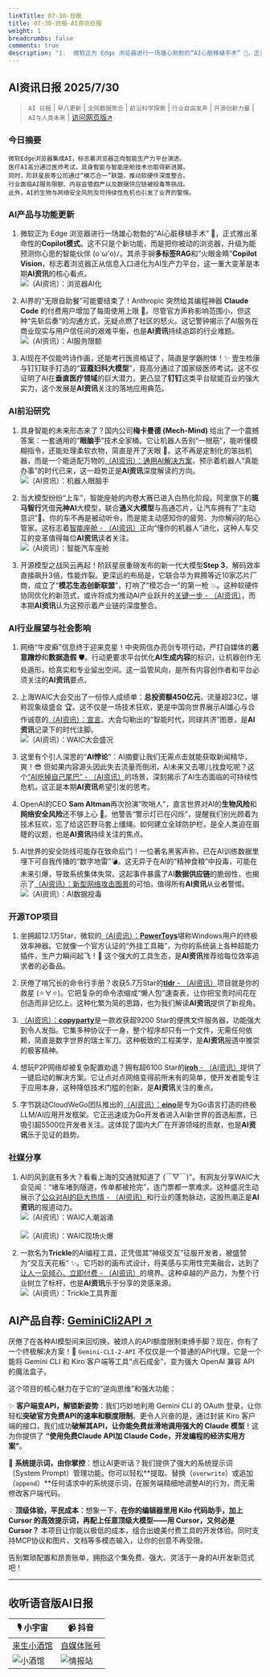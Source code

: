 ```yaml
---
linkTitle: 07-30-日报
title: 07-30-日报-AI资讯日报
weight: 1
breadcrumbs: false
comments: true
description: "1.  微软正为 Edge 浏览器进行一场雄心勃勃的“AI心脏移植手术” 🚀，正式推出革命性的**Copilot模式**。这不只是个新功能，而是把你被动的浏览器，升级为能预测你心思的智能伙伴 (o´ω'o)ﾉ。其杀手锏**多标签RAG**和“火眼金睛”**Copilot Vision**，标志着浏览"
---
```


## AI资讯日报 2025/7/30

>  `AI 日报` | `早八更新` | `全网数据聚合` | `前沿科学探索` | `行业自由发声` | `开源创新力量` | `AI与人类未来` | [访问网页版↗️](https://ai.hubtoday.app/)



### **今日摘要**

```
微软Edge浏览器集成AI，标志着浏览器正向智能生产力平台演进。
医疗AI高分通过医师考试，具身智能与智能座舱技术也取得新进展。
同时，阶跃星辰等公司通过“模芯合一”联盟，推动软硬件深度整合。
行业面临AI服务限额、内容监管趋严以及数据供应链被投毒等挑战。
此外，AI的生物与网络安全风险及可持续性危机也引发了业界的警惕。
```

### AI产品与功能更新

1.  微软正为 Edge 浏览器进行一场雄心勃勃的“AI心脏移植手术” 🚀，正式推出革命性的**Copilot模式**。这不只是个新功能，而是把你被动的浏览器，升级为能预测你心思的智能伙伴 (o´ω'o)ﾉ。其杀手锏**多标签RAG**和“火眼金睛”**Copilot Vision**，标志着浏览器正从信息入口进化为AI生产力平台，这一重大变革是本期**AI资讯**的核心看点。
<br/>![（AI资讯）：浏览器AI化](https://cdn.jsdmirror.com/gh/justlovemaki/imagehub@main/images/2025/07/news_01k1bfg087ferv0mbc6ev06ds7.avif)<br/>

2.  AI界的“无限自助餐”可能要结束了！Anthropic 突然给其编程神器 **Claude Code** 的付费用户增加了每周使用上限 🤔。尽管官方声称影响范围小，但这种“先斩后奏”的沟通方式，无疑点燃了社区的怒火。这记警钟揭示了AI服务在商业现实与用户信任间的艰难平衡，也是**AI资讯**持续追踪的行业难题。
<br/>![（AI资讯）：AI服务限额](https://cdn.jsdmirror.com/gh/justlovemaki/imagehub@main/images/2025/07/news_01k1bfg2wxf2kvtfgf14b2efs6.avif)<br/>

3.  AI现在不仅能吟诗作画，还能考行医资格证了，简直是学霸附体！✨ 壹生检康与钉钉联手打造的“**豆蔻妇科大模型**”，竟高分通过了国家级医师考试。这不仅证明了AI在**垂直医疗领域**的巨大潜力，更凸显了**钉钉**这类平台赋能百业的强大实力，这个发展是**AI资讯**关注的落地应用典范。

### AI前沿研究

1.  具身智能的未来形态来了？国内公司**梅卡曼德 (Mech-Mind)** 给出了一个震撼答案：一套通用的“**眼脑手**”技术全家桶。它让机器人告别“一根筋”，能听懂模糊指令，还能处理柔软衣物，简直是开了天眼 🤖。这不再是定制化的笨拙机器，而是一个能适配万物的[（AI资讯）：通用AI解决方案](https://www.jiqizhixin.com/articles/2025-07-29-18)，预示着机器人“真能办事”的时代已来，这一趋势正是**AI资讯**深度解读的方向。
<br/>![（AI资讯）：机器人眼脑手](https://cdn.jsdmirror.com/gh/justlovemaki/imagehub@main/images/2025/07/news_01k1bfg69sf71arbw6xd32p994.avif)<br/>

2.  当大模型纷纷“上车”，智能座舱的内卷大赛已进入白热化阶段。阿里旗下的**斑马智行**凭借**元神AI**大模型，联合**通义大模型**与高通芯片，让汽车拥有了“主动意识”🧠。你的车不再是被动听令，而是能主动感知你的疲劳、为你解闷的贴心管家。这标志着[智能座舱 - （AI资讯）](https://www.jiqizhixin.com/articles/2025-07-29-9)正向“懂你的机器人”进化，这种人车交互的变革值得每位**AI资讯**读者关注。
<br/>![（AI资讯）：智能汽车座舱](https://cdn.jsdmirror.com/gh/justlovemaki/imagehub@main/images/2025/07/news_01k1bfg9bde99vv2rpjkn2gzs7.avif)<br/>

3.  开源模型之战风云再起！阶跃星辰重磅发布的新一代大模型**Step 3**，解码效率直接飙升3倍，性能炸裂。更深远的布局是，它联合华为昇腾等近10家芯片厂商，成立了“**模芯生态创新联盟**”，打响了“模芯合一”的第一枪 💥。这种软硬件协同优化的新范式，或许将成为推动AI产业跃升的[关键一步 - （AI资讯）](https://www.jiqizhixin.com/articles/2025-07-29-3)，而本期**AI资讯**认为这预示着产业链的深度整合。

### AI行业展望与社会影响

1.  网络“牛皮癣”信息终于迎来克星！中央网信办亮剑专项行动，严打自媒体的**恶意蹭炒**和**数据造假** 🛡️。行动更要求平台优化**AI生成内容**的标识，让机器创作无处遁形，给真实和专业留出空间。这一监管风向，是所有内容创作者和平台必须关注的**AI资讯**要点。

2.  上海WAIC大会交出了一份惊人成绩单：**总投资额450亿元**，流量超23亿，堪称现象级盛会 🏆。这不仅是一场技术狂欢，更是中国向世界展示AI雄心与合作诚意的[（AI资讯）：宣言](https://mp.weixin.qq.com/s/Rg-x9RugA7p59LdzarQBdQ)。大会勾勒出的“智能时代，同球共济”图景，是**AI资讯**记录下的时代注脚。
<br/>![（AI资讯）：WAIC大会盛况](https://cdn.jsdmirror.com/gh/justlovemaki/imagehub@main/images/2025/07/news_01k1bfgbnnezb879q4kkk1t4hr.avif)<br/>

3.  这里有个引人深思的“**AI悖论**”：AI摘要让我们无需点击就能获取新闻精华，爽！😎 但如果内容源头因此失去流量而倒闭，AI未来又去哪儿找食吃呢？这个[“AI吃掉自己尾巴” - （AI资讯）](https://www.reddit.com/r/artificial/comments/1mc96ml/what_happens_when_media_outlets_stop_producing/)的场景，深刻揭示了AI生态面临的可持续性危机，这正是本期**AI资讯**希望引发的思考。

4.  OpenAI的CEO **Sam Altman**再次扮演“吹哨人”，直言世界对AI的**生物风险**和**网络安全风险**还不够上心 🚨。他警告“警示灯已在闪烁”，提醒我们别光顾着为技术狂欢，忘了给这匹野马套上缰绳。如何建立全球防护栏，是全人类迫在眉睫的议题，也是**AI资讯**持续关注的焦点。

5.  AI世界的安全防线可能存在致命后门！一位著名黑客声称，已在AI训练数据里埋下可自我传播的“数字地雷”💣。这无异于在AI的“精神食粮”中投毒，可能在未来引爆，导致系统集体失常。这起事件暴露了AI**数据供应链**的脆弱性，也揭示了[（AI资讯）：新型网络攻击图景](https://www.reddit.com/r/artificial/comments/1mc7ikk/famous_jailbreaker_poisoned_the_global_ai/)的可怕，值得所有**AI资讯**从业者警惕。
<br/>![（AI资讯）：AI数据投毒](https://cdn.jsdmirror.com/gh/justlovemaki/imagehub@main/images/2025/07/news_01k1bfgdhtefxrfj5edh671kts.avif)<br/>

### 开源TOP项目

1.  坐拥超12.1万Star，微软的[（AI资讯）：**PowerToys**](https://github.com/microsoft/PowerToys)堪称Windows用户的终极效率神器。它就像一个官方认证的“外挂工具箱”，为你的系统装上各种超能力插件，生产力瞬间起飞！🚀 这个强大的工具生态，是**AI资讯**推荐给每位效率追求者的必备品。

2.  厌倦了啃冗长的命令行手册？收获5.7万Star的[**tldr** - （AI资讯）](https://github.com/tldr-pages/tldr)项目就是你的救星 (✧∀✧)。它把复杂的命令浓缩成“懒人包”速查表，让你把宝贵时间花在创造而非记忆上。这种化繁为简的思路，也为我们解读**AI资讯**提供了新视角。

3.  [（AI资讯）：**copyparty**](https://github.com/9001/copyparty)是一款收获超9200 Star的便携文件服务器，功能强大到令人发指。它集多种协议于一身，整个程序却只有一个文件，无需任何依赖，简直是数字世界的瑞士军刀。这种极致的工程美学，是**AI资讯**报道中推崇的极客精神。

4.  想玩P2P网络却被复杂配置劝退？拥有超6100 Star的[**iroh** - （AI资讯）](https://github.com/n0-computer/iroh)提供了一键启动的解决方案。它让点对点网络变得前所未有的简单，使开发者能专注于应用本身，这种降低技术门槛的创新，是**AI资讯**关注的重点。

5.  字节跳动CloudWeGo团队推出的[（AI资讯）：**eino**](https://github.com/cloudwego/eino)是专为Go语言打造的终极LLM/AI应用开发框架。它正迅速成为Go开发者进入AI新世界的首选船票，已吸引超5500位开发者关注。这体现了国内大厂在开源领域的贡献，也是**AI资讯**乐于见证的趋势。

### 社媒分享

1.  AI的风到底有多大？看看上海的交通就知道了 (￣▽￣)"。有网友分享WAIC大会见闻：“堵车堵到隧道，传单都被抢完”，连门票都一票难求。这种盛况生动展示了[公众对AI的巨大热情 - （AI资讯）](https://x.com/oran_ge/status/1950051570659324260)和行业的蓬勃脉动，这股热潮正是**AI资讯**的报道动力。
<br/>![（AI资讯）：WAIC人潮汹涌](https://cdn.jsdmirror.com/gh/justlovemaki/imagehub@main/images/2025/07/news_01k1bfgh7ze26t2y2y3gz743p3.avif)<br/>
<br/>![（AI资讯）：WAIC现场火爆](https://cdn.jsdmirror.com/gh/justlovemaki/imagehub@main/images/2025/07/news_01k1bfgm9ee1zve6wv0ck212gh.avif)<br/>

2.  一款名为**Trickle**的AI编程工具，正凭借其“神级交互”征服开发者，被盛赞为“交互天花板” ✨。它巧妙的画布式设计，将美感与实用性完美融合，达到了[让人一见倾心、立即付费 - （AI资讯）](https://x.com/vista8/status/1950113810716733491)的境界。这种卓越的产品力，为整个行业树立了标杆，也是**AI资讯**乐于分享的灵感来源。
<br/>![（AI资讯）：Trickle工具界面](https://cdn.jsdmirror.com/gh/justlovemaki/imagehub@main/images/2025/07/news_01k1bfgpqnfrvbd0hcqbr49fbd.avif)<br/>


## **AI产品自荐: [GeminiCli2API ↗️](https://github.com/justlovemaki/Gemini-CLI-2-API)**

厌倦了在各种AI模型间来回切换，被烦人的API额度限制束缚手脚？现在，你有了一个终极解决方案！🎉 `Gemini-CLI-2-API` 不仅仅是一个普通的API代理，它是一个能将 Gemini CLI 和 Kiro 客户端等工具“点石成金”，变为强大 OpenAI 兼容 API 的魔法盒子。

这个项目的核心魅力在于它的“逆向思维”和强大功能：

✨ **客户端变API，解锁新姿势**：我们巧妙地利用 Gemini CLI 的 OAuth 登录，让你轻松**突破官方免费API的速率和额度限制**。更令人兴奋的是，通过封装 Kiro 客户端的接口，我们成功**破解其API，让你能免费丝滑地调用强大的 Claude 模型**！这为你提供了 **“使用免费Claude API加 Claude Code，开发编程的经济实用方案”**。

🔧 **系统提示词，由你掌控**：想让AI更听话？我们提供了强大的系统提示词（System Prompt）管理功能。你可以轻松**提取、替换（`overwrite`）或追加（`append`）**任何请求中的系统提示词，在服务端精细地调整AI的行为，而无需修改客户端代码。

💡 **顶级体验，平民成本**：想象一下，**在你的编辑器里用 Kilo 代码助手，加上 Cursor 的高效提示词，再配上任意顶级大模型——用 Cursor，又何必是 Cursor？** 本项目让你能以极低的成本，组合出媲美付费工具的开发体验。同时支持MCP协议和图片、文档等多模态输入，让你的创意不再受限。

告别繁琐配置和昂贵账单，拥抱这个集免费、强大、灵活于一身的AI开发新范式吧！

---

## **收听语音版AI日报**

| 🎙️ **小宇宙** | 📹 **抖音** |
| --- | --- |
| [来生小酒馆](https://www.xiaoyuzhoufm.com/podcast/683c62b7c1ca9cf575a5030e)  |   [自媒体账号](https://www.douyin.com/user/MS4wLjABAAAAwpwqPQlu38sO38VyWgw9ZjDEnN4bMR5j8x111UxpseHR9DpB6-CveI5KRXOWuFwG)| 
| ![小酒馆](https://cdn.jsdmirror.com/gh/justlovemaki/imagehub@main/logo/f959f7984e9163fc50d3941d79a7f262.md.png) | ![情报站](https://cdn.jsdmirror.com/gh/justlovemaki/imagehub@main/logo/7fc30805eeb831e1e2baa3a240683ca3.md.png) |

    

